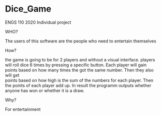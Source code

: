 # Dice_Game
ENGS 110 2020 Individual project

WHO?

The users of this software are the people who need to entertain themselves

How?

the game is going to be for 2 players and without a visual interface. players will roll dice 6 times by pressing a specific button. Each player will gain points based on how many times the got the same number. Then they also will get      
points based on how high is the sum of the numbers for each player. Then the points of each player add up. In result the programm outputs whether anyone has won or whether it is a draw.

Why?

For entertainment

